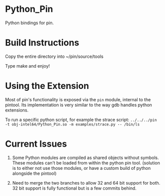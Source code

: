 Python_Pin
==========

Python bindings for pin.


# Build Instructions

Copy the entire directory into ~/pin/source/tools

Type make and enjoy!


# Using the Extension
Most of pin's functionality is exposed via the `pin` module, internal to the pintool. Its implementation is very similar to the way gdb handles python extensions.

To run a specific python script, for example the strace script:
`../../../pin -t obj-intel64/Python_Pin.so -m examples/strace.py -- /bin/ls`


# Current Issues

1. Some Python modules are compiled as shared objects without symbols. These modules can't be loaded from within the python pin tool. (solution is to either not use those modules, or have a custom build of python alongside the pintool)

2. Need to merge the two branches to allow 32 and 64 bit support for both. 32 bit support is fully functional but is a few commits behind.
